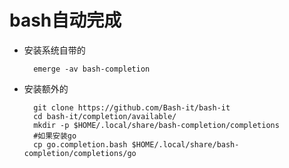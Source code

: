 # bash自动完成
* 安装系统自带的
    
        emerge -av bash-completion
* 安装额外的
        
        git clone https://github.com/Bash-it/bash-it
        cd bash-it/completion/available/
        mkdir -p $HOME/.local/share/bash-completion/completions
        #如果安装go
        cp go.completion.bash $HOME/.local/share/bash-completion/completions/go

